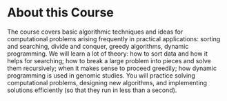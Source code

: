 # About this Course
The course covers basic algorithmic techniques and ideas for computational problems arising frequently in practical applications: sorting and searching, divide and conquer, 
greedy algorithms, dynamic programming. We will learn a lot of theory: how to sort data and how it helps for searching; how to break a large problem into pieces and solve 
them recursively; when it makes sense to proceed greedily; how dynamic programming is used in genomic studies. You will practice solving computational problems, designing 
new algorithms, and implementing solutions efficiently (so that they run in less than a second).
